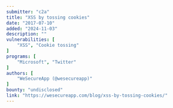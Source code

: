```yaml
---
submitter: "c2a"
title: "XSS by tossing cookies"
date: "2017-07-10"
added: "2024-11-03"
description: ""
vulnerabilities: [
    "XSS", "Cookie tossing"
]
programs: [
    "Microsoft", "Twitter"
]
authors: [
    "WeSecureApp (@wesecureapp)"
]
bounty: "undisclosed"
link: "https://wesecureapp.com/blog/xss-by-tossing-cookies/"
---
```




